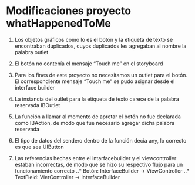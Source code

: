# Modificaciones proyecto whatHappenedToMe

1. Los objetos gráficos como lo es el botón y la etiqueta de texto se encontraban duplicados, cuyos duplicados les agregaban al nombre la palabra outlet

2. El botón no contenía el mensaje “Touch me” en el storyboard

3. Para los fines de este proyecto no necesitamos un outlet para el botón. El correspondiente mensaje “Touch me” se pudo asignar desde el interface builder

4. La instancia del outlet para la etiqueta de texto carece de la palabra reservada IBOutlet	

5. La función a llamar al momento de apretar el botón no fue declarada como IBAction, de modo que fue necesario agregar dicha palabra reservada

6. El tipo de datos del sendero dentro de la función decía any, lo correcto es que sea UIButton


7. Las referencias hechas entre el intarfacebuilder y el viewcontroller estaban incorrectas, de modo que se hizo su respectivo flujo para un funcionamiento correcto
..* Botón: 		InterfaceBuilder -> ViewController
..* TextField: 	VierController -> InterfaceBuilder

